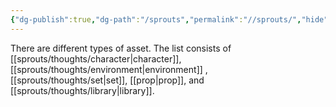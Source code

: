 ```yaml
---
{"dg-publish":true,"dg-path":"/sprouts","permalink":"//sprouts/","hide":true}
---
```


There are different types of asset. The list consists of [[sprouts/thoughts/character\|character]], [[sprouts/thoughts/environment\|environment]] , [[sprouts/thoughts/set\|set]], [[prop\|prop]], and [[sprouts/thoughts/library\|library]].

